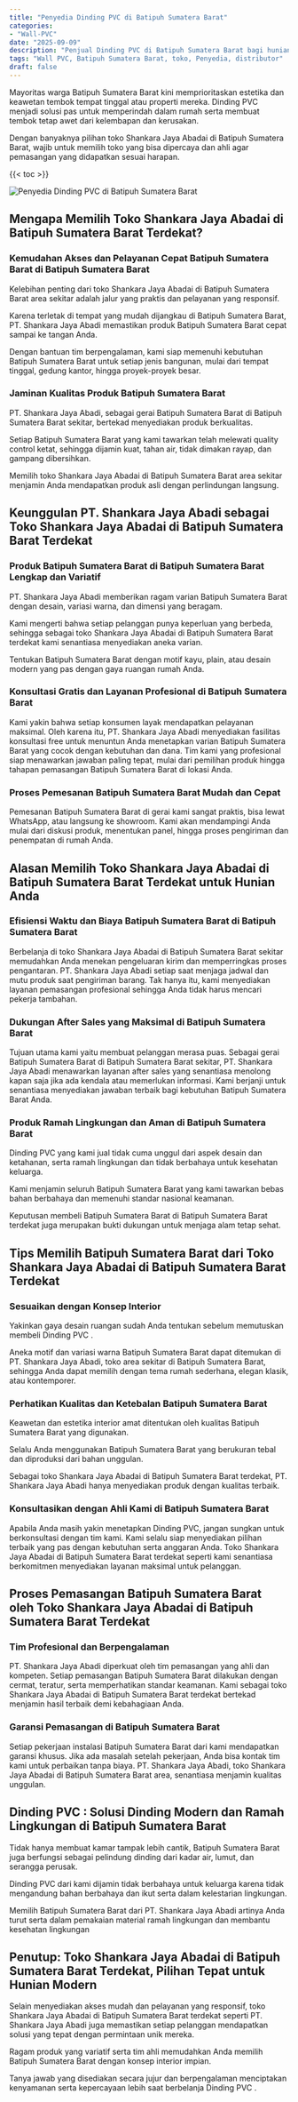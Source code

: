 ```yaml
---
title: "Penyedia Dinding PVC di Batipuh Sumatera Barat"
categories: 
- "Wall-PVC"
date: "2025-09-09"
description: "Penjual Dinding PVC di Batipuh Sumatera Barat bagi hunian, kantor, serta gerai. Material berkualitas, pilihan motif, variasi warna menarik, dengan layanan penempatan oleh tenaga ahli ahli dan kepastian resmi!|Servis distribusi Dinding PVC di Batipuh Sumatera Barat bagi kebutuhan rumah, kantor, atau ritel, dengan panel unggulan dan instalasi oleh teknisi ahli dan jaminan resmi.|Solusi Dinding PVC di Batipuh Sumatera Barat yang andal untuk hunian, office, dan toko, bersama produk unggulan dan penempatan ditangani oleh tenaga ahli profesional dan jaminan resmi.|Penyediaan Dinding PVC di Batipuh Sumatera Barat bagi hunian, kantor, serta gerai, beserta material terbaik dan pemasangan ditangani oleh tim ahli, disertai dengan garansi resmi.}"
tags: "Wall PVC, Batipuh Sumatera Barat, toko, Penyedia, distributor"
draft: false
---
```


Mayoritas warga Batipuh Sumatera Barat kini memprioritaskan estetika dan keawetan tembok tempat tinggal atau properti mereka.  Dinding PVC  menjadi solusi pas untuk memperindah dalam rumah serta membuat tembok tetap awet dari kelembapan dan kerusakan.

Dengan banyaknya pilihan toko Shankara Jaya Abadai di Batipuh Sumatera Barat, wajib untuk memilih toko yang bisa dipercaya dan ahli agar pemasangan yang didapatkan sesuai harapan.

{{< toc >}}

![Penyedia Dinding PVC di Batipuh Sumatera Barat](/images/Wall-PVC/Penyedia-Dinding-PVC-di-Batipuh-Sumatera-Barat.png)


## Mengapa Memilih Toko Shankara Jaya Abadai di Batipuh Sumatera Barat Terdekat?

### Kemudahan Akses dan Pelayanan Cepat Batipuh Sumatera Barat di Batipuh Sumatera Barat

Kelebihan penting dari toko Shankara Jaya Abadai di Batipuh Sumatera Barat area sekitar adalah jalur yang praktis dan pelayanan yang responsif.

Karena terletak di tempat yang mudah dijangkau di Batipuh Sumatera Barat, PT. Shankara Jaya Abadi memastikan produk Batipuh Sumatera Barat cepat sampai ke tangan Anda.

Dengan bantuan tim berpengalaman, kami siap memenuhi kebutuhan Batipuh Sumatera Barat untuk setiap jenis bangunan, mulai dari tempat tinggal, gedung kantor, hingga proyek-proyek besar.

### Jaminan Kualitas Produk Batipuh Sumatera Barat

PT. Shankara Jaya Abadi, sebagai gerai Batipuh Sumatera Barat di Batipuh Sumatera Barat sekitar, bertekad menyediakan produk berkualitas.

Setiap Batipuh Sumatera Barat yang kami tawarkan telah melewati quality control ketat, sehingga dijamin kuat, tahan air, tidak dimakan rayap, dan gampang dibersihkan.

Memilih toko Shankara Jaya Abadai di Batipuh Sumatera Barat area sekitar menjamin Anda mendapatkan produk asli dengan perlindungan langsung.

## Keunggulan PT. Shankara Jaya Abadi sebagai Toko Shankara Jaya Abadai di Batipuh Sumatera Barat Terdekat

### Produk Batipuh Sumatera Barat di Batipuh Sumatera Barat Lengkap dan Variatif

PT. Shankara Jaya Abadi memberikan ragam varian Batipuh Sumatera Barat dengan desain, variasi warna, dan dimensi yang beragam.

Kami mengerti bahwa setiap pelanggan punya keperluan yang berbeda, sehingga sebagai toko Shankara Jaya Abadai di Batipuh Sumatera Barat terdekat kami senantiasa menyediakan aneka varian.

Tentukan Batipuh Sumatera Barat dengan motif kayu, plain, atau desain modern yang pas dengan gaya ruangan rumah Anda.

### Konsultasi Gratis dan Layanan Profesional di Batipuh Sumatera Barat

Kami yakin bahwa setiap konsumen layak mendapatkan pelayanan maksimal. Oleh karena itu, PT. Shankara Jaya Abadi menyediakan fasilitas konsultasi free untuk menuntun Anda menetapkan varian Batipuh Sumatera Barat yang cocok dengan kebutuhan dan dana. Tim kami yang profesional siap menawarkan jawaban paling tepat, mulai dari pemilihan produk hingga tahapan pemasangan Batipuh Sumatera Barat di lokasi Anda.

### Proses Pemesanan Batipuh Sumatera Barat Mudah dan Cepat

Pemesanan Batipuh Sumatera Barat di gerai kami sangat praktis, bisa lewat WhatsApp, atau langsung ke showroom. Kami akan mendampingi Anda mulai dari diskusi produk, menentukan panel, hingga proses pengiriman dan penempatan di rumah Anda.

## Alasan Memilih Toko Shankara Jaya Abadai di Batipuh Sumatera Barat Terdekat untuk Hunian Anda

### Efisiensi Waktu dan Biaya Batipuh Sumatera Barat di Batipuh Sumatera Barat

Berbelanja di toko Shankara Jaya Abadai di Batipuh Sumatera Barat sekitar memudahkan Anda menekan pengeluaran kirim dan memperringkas proses pengantaran. PT. Shankara Jaya Abadi setiap saat menjaga jadwal dan mutu produk saat pengiriman barang. Tak hanya itu, kami menyediakan layanan pemasangan profesional sehingga Anda tidak harus mencari pekerja tambahan.

### Dukungan After Sales yang Maksimal di Batipuh Sumatera Barat

Tujuan utama kami yaitu membuat pelanggan merasa puas. Sebagai gerai Batipuh Sumatera Barat di Batipuh Sumatera Barat sekitar, PT. Shankara Jaya Abadi menawarkan layanan after sales yang senantiasa menolong kapan saja jika ada kendala atau memerlukan informasi. Kami berjanji untuk senantiasa menyediakan jawaban terbaik bagi kebutuhan Batipuh Sumatera Barat Anda.

### Produk Ramah Lingkungan dan Aman di Batipuh Sumatera Barat

 Dinding PVC  yang kami jual tidak cuma unggul dari aspek desain dan ketahanan, serta ramah lingkungan dan tidak berbahaya untuk kesehatan keluarga.

Kami menjamin seluruh Batipuh Sumatera Barat yang kami tawarkan bebas bahan berbahaya dan memenuhi standar nasional keamanan.

Keputusan membeli Batipuh Sumatera Barat di Batipuh Sumatera Barat terdekat juga merupakan bukti dukungan untuk menjaga alam tetap sehat.

## Tips Memilih Batipuh Sumatera Barat dari Toko Shankara Jaya Abadai di Batipuh Sumatera Barat Terdekat

### Sesuaikan dengan Konsep Interior 

Yakinkan gaya desain ruangan sudah Anda tentukan sebelum memutuskan membeli  Dinding PVC .

Aneka motif dan variasi warna Batipuh Sumatera Barat dapat ditemukan di PT. Shankara Jaya Abadi, toko area sekitar di Batipuh Sumatera Barat, sehingga Anda dapat memilih dengan tema rumah sederhana, elegan klasik, atau kontemporer.

### Perhatikan Kualitas dan Ketebalan Batipuh Sumatera Barat

Keawetan dan estetika interior amat ditentukan oleh kualitas Batipuh Sumatera Barat yang digunakan.

Selalu Anda menggunakan Batipuh Sumatera Barat yang berukuran tebal dan diproduksi dari bahan unggulan.

Sebagai toko Shankara Jaya Abadai di Batipuh Sumatera Barat terdekat, PT. Shankara Jaya Abadi hanya menyediakan produk dengan kualitas terbaik.

### Konsultasikan dengan Ahli Kami di Batipuh Sumatera Barat

Apabila Anda masih yakin menetapkan Dinding PVC, jangan sungkan untuk berkonsultasi dengan tim kami. Kami selalu siap menyediakan pilihan terbaik yang pas dengan kebutuhan serta anggaran Anda. Toko Shankara Jaya Abadai di Batipuh Sumatera Barat terdekat seperti kami senantiasa berkomitmen menyediakan layanan maksimal untuk pelanggan.

## Proses Pemasangan Batipuh Sumatera Barat oleh Toko Shankara Jaya Abadai di Batipuh Sumatera Barat Terdekat

### Tim Profesional dan Berpengalaman

PT. Shankara Jaya Abadi diperkuat oleh tim pemasangan yang ahli dan kompeten. Setiap pemasangan Batipuh Sumatera Barat dilakukan dengan cermat, teratur, serta memperhatikan standar keamanan. Kami sebagai toko Shankara Jaya Abadai di Batipuh Sumatera Barat terdekat bertekad menjamin hasil terbaik demi kebahagiaan Anda.

### Garansi Pemasangan di Batipuh Sumatera Barat

Setiap pekerjaan instalasi Batipuh Sumatera Barat dari kami mendapatkan garansi khusus. Jika ada masalah setelah pekerjaan, Anda bisa kontak tim kami untuk perbaikan tanpa biaya. PT. Shankara Jaya Abadi, toko Shankara Jaya Abadai di Batipuh Sumatera Barat area, senantiasa menjamin kualitas unggulan.

##  Dinding PVC : Solusi Dinding Modern dan Ramah Lingkungan di Batipuh Sumatera Barat

Tidak hanya membuat kamar tampak lebih cantik, Batipuh Sumatera Barat juga berfungsi sebagai pelindung dinding dari kadar air, lumut, dan serangga perusak.

 Dinding PVC  dari kami dijamin tidak berbahaya untuk keluarga karena tidak mengandung bahan berbahaya dan ikut serta dalam kelestarian lingkungan.

Memilih Batipuh Sumatera Barat dari PT. Shankara Jaya Abadi artinya Anda turut serta dalam pemakaian material ramah lingkungan dan membantu kesehatan lingkungan

## Penutup: Toko Shankara Jaya Abadai di Batipuh Sumatera Barat Terdekat, Pilihan Tepat untuk Hunian Modern

Selain menyediakan akses mudah dan pelayanan yang responsif, toko Shankara Jaya Abadai di Batipuh Sumatera Barat terdekat seperti PT. Shankara Jaya Abadi juga memastikan setiap pelanggan mendapatkan solusi yang tepat dengan permintaan unik mereka.

Ragam produk yang variatif serta tim ahli memudahkan Anda memilih Batipuh Sumatera Barat dengan konsep interior impian.

Tanya jawab yang disediakan secara jujur dan berpengalaman menciptakan kenyamanan serta kepercayaan lebih saat berbelanja  Dinding PVC .